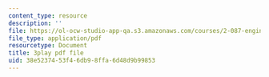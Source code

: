 ```yaml
---
content_type: resource
description: ''
file: https://ol-ocw-studio-app-qa.s3.amazonaws.com/courses/2-087-engineering-math-differential-equations-and-linear-algebra-fall-2014/38e5237453f46db98ffa6d48d9b99853_Gp94Hph_-BU.pdf
file_type: application/pdf
resourcetype: Document
title: 3play pdf file
uid: 38e52374-53f4-6db9-8ffa-6d48d9b99853
---
```

